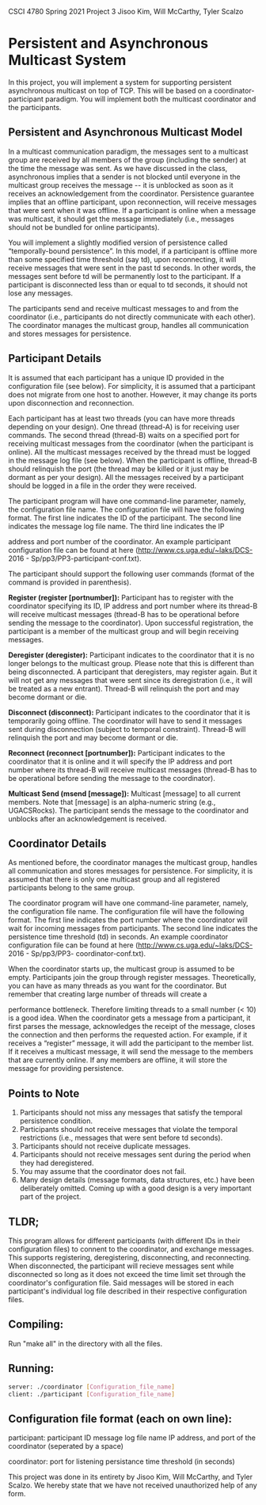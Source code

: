 CSCI 4780 Spring 2021 Project 3
Jisoo Kim, Will McCarthy, Tyler Scalzo

# Persistent and Asynchronous Multicast System

In this project, you will implement a system for supporting persistent asynchronous multicast
on top of TCP. This will be based on a coordinator-participant paradigm. You will implement
both the multicast coordinator and the participants.

## Persistent and Asynchronous Multicast Model

In a multicast communication paradigm, the messages sent to a multicast group are received by
all members of the group (including the sender) at the time the message was sent. As we have
discussed in the class, asynchronous implies that a sender is not blocked until everyone in the
multicast group receives the message -- it is unblocked as soon as it receives an
acknowledgement from the coordinator. Persistence guarantee implies that an offline
participant, upon reconnection, will receive messages that were sent when it was offline. If a
participant is online when a message was multicast, it should get the message immediately (i.e.,
messages should not be bundled for online participants).

You will implement a slightly modified version of persistence called “temporally-bound
persistence”. In this model, if a participant is offline more than some specified time threshold
(say td), upon reconnecting, it will receive messages that were sent in the past td seconds. In
other words, the messages sent before td will be permanently lost to the participant. If a
participant is disconnected less than or equal to td seconds, it should not lose any messages.

The participants send and receive multicast messages to and from the coordinator (i.e.,
participants do not directly communicate with each other). The coordinator manages the
multicast group, handles all communication and stores messages for persistence.

## Participant Details

It is assumed that each participant has a unique ID provided in the configuration file (see
below). For simplicity, it is assumed that a participant does not migrate from one host to
another. However, it may change its ports upon disconnection and reconnection.

Each participant has at least two threads (you can have more threads depending on your
design). One thread (thread-A) is for receiving user commands. The second thread (thread-B)
waits on a specified port for receiving multicast messages from the coordinator (when the
participant is online). All the multicast messages received by the thread must be logged in the
message log file (see below). When the participant is offline, thread-B should relinquish the
port (the thread may be killed or it just may be dormant as per your design). All the messages
received by a participant should be logged in a file in the order they were received.

The participant program will have one command-line parameter, namely, the configuration file
name. The configuration file will have the following format. The first line indicates the ID of the
participant. The second line indicates the message log file name. The third line indicates the IP


address and port number of the coordinator. An example participant configuration file can be
found at here (http://www.cs.uga.edu/~laks/DCS- 2016 - Sp/pp3/PP3-participant-conf.txt).

The participant should support the following user commands (format of the command is
provided in parenthesis).

**Register (register [portnumber]):** Participant has to register with the coordinator
specifying its ID, IP address and port number where its thread-B will receive multicast messages
(thread-B has to be operational before sending the message to the coordinator). Upon
successful registration, the participant is a member of the multicast group and will begin
receiving messages.

**Deregister (deregister):** Participant indicates to the coordinator that it is no longer belongs
to the multicast group. Please note that this is different than being disconnected. A participant
that deregisters, may register again. But it will not get any messages that were sent since its
deregistration (i.e., it will be treated as a new entrant). Thread-B will relinquish the port and
may become dormant or die.

**Disconnect (disconnect):** Participant indicates to the coordinator that it is temporarily going
offline. The coordinator will have to send it messages sent during disconnection (subject to
temporal constraint). Thread-B will relinquish the port and may become dormant or die.

**Reconnect (reconnect [portnumber]):** Participant indicates to the coordinator that it is
online and it will specify the IP address and port number where its thread-B will receive
multicast messages (thread-B has to be operational before sending the message to the
coordinator).

**Multicast Send (msend [message]):** Multicast [message] to all current members. Note that
[message] is an alpha-numeric string (e.g., UGACSRocks). The participant sends the message to
the coordinator and unblocks after an acknowledgement is received.

## Coordinator Details

As mentioned before, the coordinator manages the multicast group, handles all communication
and stores messages for persistence. For simplicity, it is assumed that there is only one
multicast group and all registered participants belong to the same group.

The coordinator program will have one command-line parameter, namely, the configuration file
name. The configuration file will have the following format. The first line indicates the port
number where the coordinator will wait for incoming messages from participants. The second
line indicates the persistence time threshold (td) in seconds. An example coordinator
configuration file can be found at here (http://www.cs.uga.edu/~laks/DCS- 2016 - Sp/pp3/PP3-
coordinator-conf.txt).

When the coordinator starts up, the multicast group is assumed to be empty. Participants join
the group through register messages. Theoretically, you can have as many threads as you want
for the coordinator. But remember that creating large number of threads will create a


performance bottleneck. Therefore limiting threads to a small number (< 10) is a good idea.
When the coordinator gets a message from a participant, it first parses the message,
acknowledges the receipt of the message, closes the connection and then performs the
requested action. For example, if it receives a “register” message, it will add the participant to
the member list. If it receives a multicast message, it will send the message to the members
that are currently online. If any members are offline, it will store the message for providing
persistence.

## Points to Note

1. Participants should not miss any messages that satisfy the temporal persistence
    condition.
2. Participants should not receive messages that violate the temporal restrictions (i.e.,
    messages that were sent before td seconds).
3. Participants should not receive duplicate messages.
4. Participants should not receive messages sent during the period when they had
    deregistered.
5. You may assume that the coordinator does not fail.
6. Many design details (message formats, data structures, etc.) have been deliberately
    omitted. Coming up with a good design is a very important part of the project.

## TLDR;

This program allows for different participants (with different IDs
in their configuration files) to connent to the coordinator, and
exchange messages. This supports registering, deregistering, 
disconnecting, and reconnecting. When disconnected, the 
participant will recieve messages sent while disconnected so
long as it does not exceed the time limit set through
the coordinator's configuration file. Said messages will
be stored in each participant's individual log file
described in their respective configuration files.


## Compiling:

Run "make all" in the directory with all the files. 

## Running:
```bash
server: ./coordinator [Configuration_file_name]
client: ./participant [Configuration_file_name]
```

## Configuration file format (each on own line):

participant:
    participant ID
    message log file name
    IP address, and port of the coordinator (seperated by a space)

coordinator:
    port for listening
    persistance time threshold (in seconds)


This project was done in its entirety by Jisoo Kim, Will McCarthy, 
and Tyler Scalzo. We hereby state that we have not received
unauthorized help of any form.
